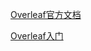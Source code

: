 [Overleaf官方文档](https://cn.overleaf.com/learn)

[Overleaf入门](https://blog.csdn.net/ayaishere_/article/details/123332393)

